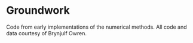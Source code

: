 # Groundwork
Code from early implementations of the numerical methods.
All code and data courtesy of Brynjulf Owren.

